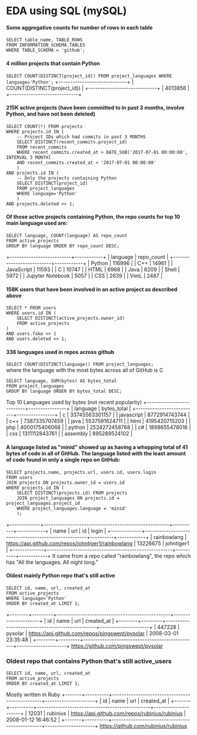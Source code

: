 # EDA using SQL (mySQL)

#### Some aggregative counts for number of rows in each table
```
SELECT table_name, TABLE_ROWS
FROM INFORMATION_SCHEMA.TABLES
WHERE TABLE_SCHEMA = 'github';
```

#### 4 million projects that contain Python
`SELECT COUNT(DISTINCT(project_id)) FROM project_languages WHERE language='Python';`
+-----------------------------+
| COUNT(DISTINCT(project_id)) |
+-----------------------------+
|                     4013856 |
+-----------------------------+

#### 215K active projects (have been committed to in past 3 months, involve Python, and have not been deleted)
```
SELECT COUNT(*) FROM projects
WHERE projects.id IN (
    -- Project IDs which had commits in past 3 MONTHS
    SELECT DISTINCT(recent_commits.project_id)
    FROM recent_commits
    WHERE recent_commits.created_at > DATE_SUB('2017-07-01 00:00:00', INTERVAL 3 MONTH)
    AND recent_commits.created_at < '2017-07-01 00:00:00'
    )
AND projects.id IN (
    -- Only the projects containing Python
    SELECT DISTINCT(project_id)
    FROM project_languages
    WHERE language='Python'
    )
AND projects.deleted <> 1;
```

#### Of those active projects containing Python, the repo counts for top 10 main language used are:
```
SELECT language, COUNT(language) AS repo_count
FROM active_projects
GROUP BY language ORDER BY repo_count DESC;
```
+--------------------------+------------+
| language                 | repo_count |
+--------------------------+------------+
| Python                   |     116996 |
| C++                      |      14961 |
| JavaScript               |      11593 |
| C                        |      10747 |
| HTML                     |       6968 |
| Java                     |       6209 |
| Shell                    |       5972 |
| Jupyter Notebook         |       5057 |
| CSS                      |       2639 |
| VimL                     |       2487 |

#### 158K users that have been involved in an active project as described above
```
SELECT * FROM users
WHERE users.id IN (
    SELECT DISTINCT(active_projects.owner_id)
    FROM active_projects
)
AND users.fake <> 1
AND users.deleted <> 1;
```

#### 336 languages used in repos across github
`SELECT COUNT(DISTINCT(language)) FROM project_languages;`  
where the language with the most bytes across all of GitHub is C
```
SELECT language, SUM(bytes) AS bytes_total
FROM project_languages
GROUP BY language ORDER BY bytes_total DESC;
```
Top 10 Languages used by bytes (not recent popularity)
+--------------------------+----------------+
| language                 | bytes_total    |
+--------------------------+----------------+
| c                        | 33745563301157 |
| javascript               |  8772914743744 |
| c++                      |  7387335707459 |
| java                     |  5537591624711 |
| html                     |  4195420715203 |
| php                      |  4000175406066 |
| python                   |  2524272458768 |
| c#                       |  1898655478016 |
| css                      |  1311112843761 |
| assembly                 |   895289524102 |

#### A language listed as "minid" showed up as having a whopping total of 41 bytes of code in all of GitHub. The language listed with the least amount of code found in only a single repo on GitHub:
```
SELECT projects.name, projects.url, users.id, users.login
FROM users
JOIN projects ON projects.owner_id = users.id
WHERE projects.id IN (
    SELECT DISTINCT(projects.id) FROM projects
    JOIN project_languages ON projects.id = project_languages.project_id
    WHERE project_languages.language = 'minid'
    );
```
+-------------+-----------------------------------------------------+----------+------------+
| name        | url                                                 | id       | login      |
+-------------+-----------------------------------------------------+----------+------------+
| rainbowlang | https://api.github.com/repos/johntiger1/rainbowlang | 13226675 | johntiger1 |
+-------------+-----------------------------------------------------+----------+------------+
It came from a repo called "rainbowlang", the repo which has "All the languages. All night long."

#### Oldest mainly Python repo that's still active
```
SELECT id, name, url, created_at
FROM active_projects
WHERE language='Python'
ORDER BY created_at LIMIT 1;
```
+--------+---------+------------------------------------------------+---------------------+
| id     | name    | url                                            | created_at          |
+--------+---------+------------------------------------------------+---------------------+
| 447228 | pysolar | https://api.github.com/repos/pingswept/pysolar | 2008-03-01 23:35:48 |
+--------+---------+------------------------------------------------+---------------------+
https://github.com/pingswept/pysolar  

### Oldest repo that contains Python that's still active_users
```
SELECT id, name, url, created_at
FROM active_projects
ORDER BY created_at LIMIT 1;
```
Mostly written in Ruby
+-------+----------+------------------------------------------------+---------------------+
| id    | name     | url                                            | created_at          |
+-------+----------+------------------------------------------------+---------------------+
| 12031 | rubinius | https://api.github.com/repos/rubinius/rubinius | 2008-01-12 16:46:52 |
+-------+----------+------------------------------------------------+---------------------+
https://github.com/rubinius/rubinius
